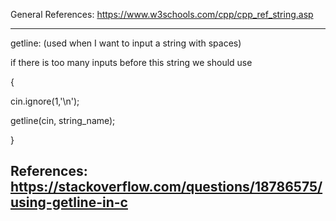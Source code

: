 General References:
https://www.w3schools.com/cpp/cpp_ref_string.asp

--------------------------------------------------------------------------------------------------------------------------------------------------
getline: (used when I want to input a string with spaces)

if there is too many inputs before this string we should use

{

cin.ignore(1,'\n');

getline(cin, string_name);

}

References:
https://stackoverflow.com/questions/18786575/using-getline-in-c
--------------------------------------------------------------------------------------------------------------------------------------------------
